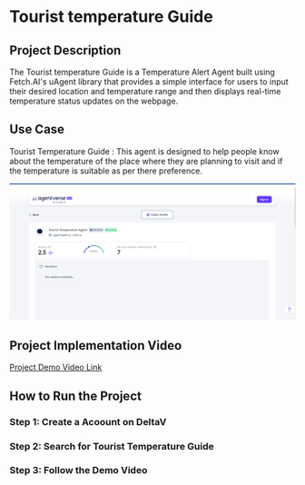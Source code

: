 # Tourist temperature Guide

## Project Description

The Tourist temperature Guide is a Temperature Alert Agent built using Fetch.AI's uAgent library that provides a simple interface for users to input their desired location and temperature range and then displays real-time temperature status updates on the webpage.

## Use Case 
Tourist Temperature Guide : This agent is designed to help people know about the temperature of the place where they are planning to visit and if the temperature is suitable as per there preference.

![Tourist temperature Guide](ss.png)

## Project Implementation Video
[Project Demo Video Link](https://drive.google.com/file/d/16jPVtiC1g7pR4EWLmScDK6jADfvThQMj/view?usp=sharing)

## How to Run the Project

### Step 1: Create a Acoount on DeltaV

### Step 2: Search for Tourist Temperature Guide

### Step 3: Follow the Demo Video 
